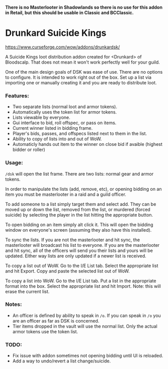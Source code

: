 **There is no Masterlooter in Shadowlands so there is no use for this addon in Retail, but this should be usable in Classic and BCClassic.**

# Drunkard Suicide Kings

https://www.curseforge.com/wow/addons/drunkardsk/

A Suicide Kings loot distribution addon created for &lt;Drunkard&gt; of Bloodscalp. That does not mean it won't work perfectly well for your guild.

One of the main design goals of DSK was ease of use. There are no options to configure. It is intended to work right out of the box. Set up a list via importing one or manually creating it and you are ready to distribute loot.

### Features:

* Two separate lists (normal loot and armor tokens).
* Automatically uses the token list for armor tokens.
* Lists viewable by everyone.
* Gui interface to bid, roll offspec, or pass on items.
* Current winner listed in bidding frame.
* Player's bids, passes, and offspecs listed next to them in the list.
* Ability to copy of lists into and out of WoW.
* Automaticly hands out item to the winner on close bid if avaible (highest bidder or roller)

### Usage:

`/dsk` will open the list frame. There are two lists: normal gear and armor tokens.

In order to manipulate the lists (add, remove, etc), or opening bidding on an item you must be masterlooter in a raid and a guild officer.

To add someone to a list simply target them and select add. They can be moved up or down the list, removed from the list, or murdered (forced suicide) by selecting the player in the list hitting the appropriate button.

To open bidding on an item simply alt click it. This will open the bidding window on everyone's screen (assuming they also have this installed).

To sync the lists. If you are not the masterlooter and hit sync, the masterlooter will broadcast his list to everyone. If you are the masterlooter and hit sync, all of the officers will send you their lists and yours will be updated. Either way lists are only updated if a newer list is received.

To copy a list out of WoW. Go to the I/E List tab. Select the appropriate list and hit Export. Copy and paste the selected list out of WoW.

To copy a list into WoW. Go to the I/E List tab. Put a list in the appropriate format into the box. Select the appropriate list and hit Import. Note: this will erase the current list.

### Notes:

* An officer is defined by ability to speak in `/o`. If you can speak in `/o` you are an officer as far as DSK is concerned.
* Tier items dropped in the vault will use the normal list. Only the actual armor tokens use the token list.

### TODO:

* Fix issue with addon sometimes not opening bidding until UI is reloaded.
* Add a way to undo/revert a list change/suicide.

